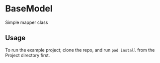# BaseModel

Simple mapper class

## Usage

To run the example project; clone the repo, and run `pod install` from the Project directory first.
